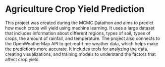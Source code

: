 # Agriculture Crop Yield Prediction

This project was created during the MCMC Datathon and aims to predict how much crops will yield using machine learning. It uses a large dataset that includes information about different regions, types of soil, types of crops, the amount of rainfall, and temperature. The project also connects to the OpenWeatherMap API to get real-time weather data, which helps make the predictions more accurate. It includes tools for analyzing the data, creating visualizations, and training models to understand the factors that affect crop yield.
